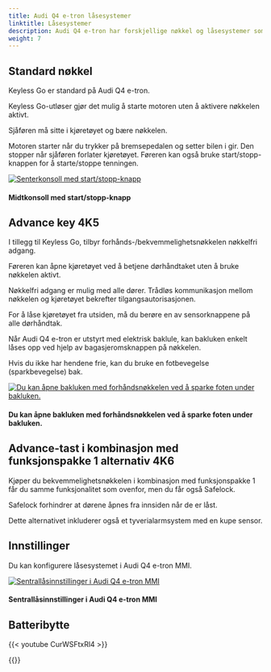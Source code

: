 ```yaml
---
title: Audi Q4 e-tron låsesystemer
linktitle: Låsesystemer
description: Audi Q4 e-tron har forskjellige nøkkel og låsesystemer som standard eller tileggsutstyr.
weight: 7
---
```

<!-- markdownlint-disable MD033 -->
## Standard nøkkel

Keyless Go er standard på Audi Q4 e-tron.

Keyless Go-utløser gjør det mulig å starte motoren uten å aktivere nøkkelen aktivt.

Sjåføren må sitte i kjøretøyet og bære nøkkelen.

Motoren starter når du trykker på bremsepedalen og setter bilen i gir. Den stopper når sjåføren forlater kjøretøyet. Føreren kan også bruke start/stopp-knappen for å starte/stoppe tenningen.

<figur>
    <a href="https://media.electrichasgoneaudi.net/multimedia/models/q4-e-tron/technology/lockingsystems/startbutton.jpg">
        <img src="https://media.electrichasgoneaudi.net/multimedia/models/q4-e-tron/technology/lockingsystems/startbuttons.jpg"
        class="img-fluid" alt="Senterkonsoll med start/stopp-knapp" title="Mentkonsoll med start/stopp-knapp">
    </a>
    <figcaption><h4>Midtkonsoll med start/stopp-knapp</h4></figcaption>
</figur>

## Advance key 4K5

I tillegg til Keyless Go, tilbyr forhånds-/bekvemmelighetsnøkkelen nøkkelfri adgang.

Føreren kan åpne kjøretøyet ved å betjene dørhåndtaket uten å bruke nøkkelen aktivt.

Nøkkelfri adgang er mulig med alle dører. Trådløs kommunikasjon mellom nøkkelen og kjøretøyet bekrefter tilgangsautorisasjonen.

For å låse kjøretøyet fra utsiden, må du berøre en av sensorknappene på alle dørhåndtak.

Når Audi Q4 e-tron er utstyrt med elektrisk baklule, kan bakluken enkelt låses opp ved hjelp av bagasjeromsknappen på nøkkelen.

Hvis du ikke har hendene frie, kan du bruke en fotbevegelse (sparkbevegelse) bak.

<figur>
    <a href="https://media.electrichasgoneaudi.net/multimedia/models/q4-e-tron/technology/lockingsystems/kicksensor.jpg">
        <img src="https://media.electrichasgoneaudi.net/multimedia/models/q4-e-tron/technology/lockingsystems/kicksensors.jpg"
        class="img-fluid" alt="Du kan åpne bakluken med forhåndsnøkkelen ved å sparke foten under bakluken." title="Du kan åpne bakluken med fremføringsnøkkelen ved å sparke foten under bakluken.">
    </a>
    <figcaption><h4>Du kan åpne bakluken med forhåndsnøkkelen ved å sparke foten under bakluken.</h4></figcaption>
</figur>

## Advance-tast i kombinasjon med funksjonspakke 1 alternativ 4K6

Kjøper du bekvemmelighetsnøkkelen i kombinasjon med funksjonspakke 1 får du samme funksjonalitet som ovenfor, men du får også Safelock.

Safelock forhindrer at dørene åpnes fra innsiden når de er låst.

Dette alternativet inkluderer også et tyverialarmsystem med en kupe sensor.

## Innstillinger

Du kan konfigurere låsesystemet i Audi Q4 e-tron MMI.

<figur>
    <a href="https://media.electrichasgoneaudi.net/multimedia/models/q4-e-tron/technology/lockingsystems/settings1.jpg">
        <img src="https://media.electrichasgoneaudi.net/multimedia/models/q4-e-tron/technology/lockingsystems/settings1s.jpg"
        class="img-fluid" alt="Sentrallåsinnstillinger i Audi Q4 e-tron MMI" title="Sentrallåsinnstillinger i Audi Q4 e-tron MMI">
    </a>
    <figcaption><h4>Sentrallåsinnstillinger i Audi Q4 e-tron MMI</h4></figcaption>
</figur>

## Batteribytte

{{< youtube CurWSFtxRl4 >}}

{{<children description="true" />}}
